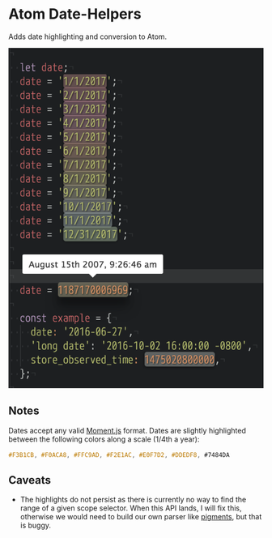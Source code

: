 # Atom Date-Helpers

Adds date highlighting and conversion to Atom.

![Screenshot](https://raw.githubusercontent.com/MatthewCallis/atom-date-helpers/master/screenshot.png)

## Notes

Dates accept any valid [Moment.js](https://momentjs.com/) format. Dates are slightly highlighted between the following colors along a scale (1/4th a year):

```sass
#F3B1CB, #F0ACA8, #FFC9AD, #F2E1AC, #E0F7D2, #DDEDF8, #7484DA
```

## Caveats

- The highlights do not persist as there is currently no way to find the range of a given scope selector. When this API lands, I will fix this, otherwise we would need to build our own parser like [pigments](https://github.com/abe33/atom-pigments), but that is buggy.
